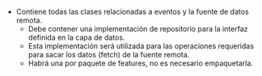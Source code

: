 * Contiene todas las clases relacionadas a eventos y la fuente de datos remota.
    * Debe contener una implementación de repositorio para la interfaz definida en la capa de datos.
    * Esta implementación será utilizada para las operaciones requeridas para sacar los datos (fetch) de la fuente remota.
    * Habrá una por paquete de features, no es necesario empaquetarla.